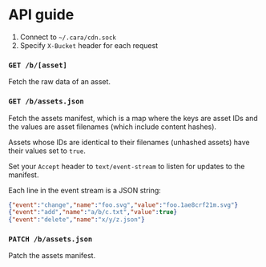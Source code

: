 # API guide

1. Connect to `~/.cara/cdn.sock`
2. Specify `X-Bucket` header for each request

### `GET /b/[asset]`

Fetch the raw data of an asset.

### `GET /b/assets.json`

Fetch the assets manifest, which is a map where the keys are asset IDs
and the values are asset filenames (which include content hashes).

Assets whose IDs are identical to their filenames (unhashed assets)
have their values set to `true`.

Set your `Accept` header to `text/event-stream` to listen for
updates to the manifest.

Each line in the event stream is a JSON string:

```json
{"event":"change","name":"foo.svg","value":"foo.1ae8crf21m.svg"}
{"event":"add","name":"a/b/c.txt","value":true}
{"event":"delete","name":"x/y/z.json"}
```

### `PATCH /b/assets.json`

Patch the assets manifest.

